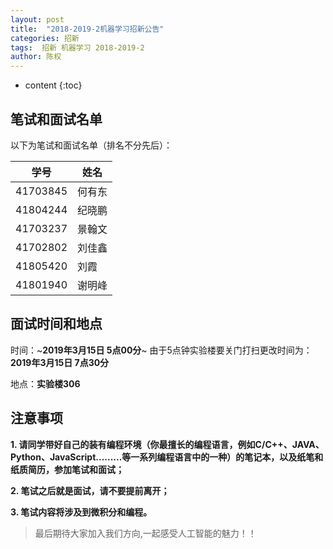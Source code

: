 ```yaml
---
layout: post
title:  "2018-2019-2机器学习招新公告"
categories: 招新
tags:  招新 机器学习 2018-2019-2
author: 陈权
---
```


* content
{:toc}
## 笔试和面试名单

以下为笔试和面试名单（排名不分先后）：

|学号|姓名|
|---|---|
|41703845|何有东|
|41804244|纪晓鹏|
|41703237|景翰文|
|41702802|刘佳鑫|
|41805420|刘霞|
|41801940|谢明峰|




## 面试时间和地点

时间：~**2019年3月15日 5点00分**~
由于5点钟实验楼要关门打扫更改时间为：**2019年3月15日 7点30分**

地点：**实验楼306**



## 注意事项

**1. 请同学带好自己的装有编程环境（你最擅长的编程语言，例如C/C++、JAVA、Python、JavaScript.........等一系列编程语言中的一种）的笔记本，以及纸笔和纸质简历，参加笔试和面试；**

**2. 笔试之后就是面试，请不要提前离开；**

**3. 笔试内容将涉及到微积分和编程。**


<!--
## 笔试和面试通过名单

- **严为**
- **雷林鑫** 
- **张朗**
- **伍佳伟**
- **韩嘉伟**

*以上为通过名单，没有通过的同学希望努力提升自己的基础知识，谢谢参与。*

**PS:笔试的题目和答案将会在近期公布，有兴趣的同学可以关注。**
-->
>  最后期待大家加入我们方向,一起感受人工智能的魅力！！
